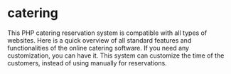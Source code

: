 # catering

This PHP catering reservation system is compatible with all types of websites. 
Here is a quick overview of all standard features and functionalities of the online catering software. 
If you need any customization, you can have it. This system can customize the time of the customers, instead of using manually for reservations.
